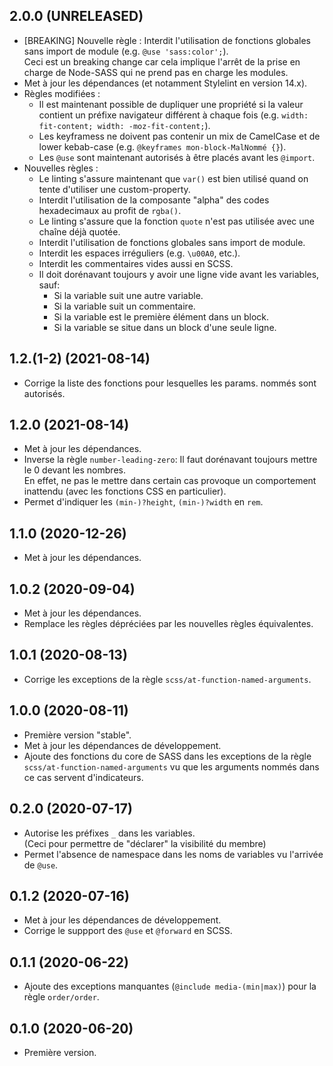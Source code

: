 ## 2.0.0 (UNRELEASED)
- [BREAKING] Nouvelle règle : Interdit l'utilisation de fonctions globales sans import de module (e.g. `@use 'sass:color';`).  
  Ceci est un breaking change car cela implique l'arrêt de la prise en charge de Node-SASS qui ne prend pas en charge les modules.
- Met à jour les dépendances (et notamment Stylelint en version 14.x).
- Règles modifiées :  
  - Il est maintenant possible de dupliquer une propriété si la valeur contient un préfixe 
    navigateur différent à chaque fois (e.g. `width: fit-content; width: -moz-fit-content;`).
  - Les keyframess ne doivent pas contenir un mix de CamelCase et de lower kebab-case (e.g. `@keyframes mon-block-MalNommé {}`).
  - Les `@use` sont maintenant autorisés à être placés avant les `@import`.
- Nouvelles règles :
  - Le linting s'assure maintenant que `var()` est bien utilisé quand on tente d'utiliser une custom-property.
  - Interdit l'utilisation de la composante "alpha" des codes hexadecimaux au profit de `rgba()`.
  - Le linting s'assure que la fonction `quote` n'est pas utilisée avec une chaîne déjà quotée.
  - Interdit l'utilisation de fonctions globales sans import de module.
  - Interdit les espaces irréguliers (e.g. `\u00A0`, etc.).
  - Interdit les commentaires vides aussi en SCSS.
  - Il doit dorénavant toujours y avoir une ligne vide avant les variables, sauf:
    - Si la variable suit une autre variable.
    - Si la variable suit un commentaire.
    - Si la variable est le première élément dans un block.
    - Si la variable se situe dans un block d'une seule ligne.

## 1.2.(1-2) (2021-08-14)
- Corrige la liste des fonctions pour lesquelles les params. nommés sont autorisés.

## 1.2.0 (2021-08-14)
- Met à jour les dépendances.
- Inverse la règle `number-leading-zero`: Il faut dorénavant toujours mettre le 0 devant les nombres.  
  En effet, ne pas le mettre dans certain cas provoque un comportement inattendu (avec les fonctions CSS en particulier).
- Permet d'indiquer les `(min-)?height`, `(min-)?width` en `rem`.

## 1.1.0 (2020-12-26)
- Met à jour les dépendances.

## 1.0.2 (2020-09-04)
- Met à jour les dépendances.
- Remplace les règles dépréciées par les nouvelles règles équivalentes.

## 1.0.1 (2020-08-13)
- Corrige les exceptions de la règle `scss/at-function-named-arguments`.

## 1.0.0 (2020-08-11)
- Première version "stable".
- Met à jour les dépendances de développement.
- Ajoute des fonctions du core de SASS dans les exceptions de la règle 
  `scss/at-function-named-arguments` vu que les arguments nommés dans ce
  cas servent d'indicateurs.

## 0.2.0 (2020-07-17)
- Autorise les préfixes `_` dans les variables.  
  (Ceci pour permettre de "déclarer" la visibilité du membre)
- Permet l'absence de namespace dans les noms de variables vu l'arrivée de `@use`. 

## 0.1.2 (2020-07-16)
- Met à jour les dépendances de développement.
- Corrige le suppport des `@use` et `@forward` en SCSS.

## 0.1.1 (2020-06-22)
- Ajoute des exceptions manquantes (`@include media-(min|max)`) pour la règle `order/order`.

## 0.1.0 (2020-06-20)
- Première version.
